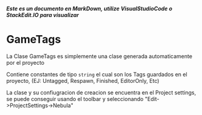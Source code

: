 ##### Este es un documento en MarkDown, utilize VisualStudioCode o StackEdit.IO para visualizar

# GameTags

La Clase GameTags es simplemente una clase generada automaticamente por el proyecto

Contiene constantes de tipo ``string`` el cual son los Tags guardados en el proyecto, (EJ: Untagged, Respawn, Finished, EditorOnly, Etc)

La clase y su confiugracion de creacion se encuentra en el Project settings, se puede conseguir usando el toolbar y seleccionando "Edit->ProjectSettings->Nebula"